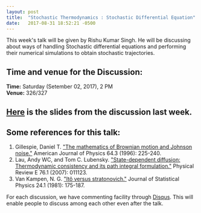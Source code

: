 ```yaml
---
layout: post
title:  "Stochastic Thermodynamics : Stochastic Differential Equation"
date:   2017-08-31 18:52:21 -0500
---
```


This week's talk will be given by Rishu Kumar Singh. He will be discussing about ways
of handling Stochastic differential equations and performing their
numerical simulations to obtain stochastic trajectories.



## Time and venue for the Discussion:
**Time:** Saturday (Setember 02, 2017), 2 PM  
**Venue:** 326/327  

## [Here](https://www.imsc.res.in/~vinayv/discussion/stochasticThermodynamics.pdf) is the slides from the discussion last week.

## Some references for this talk:

1. Gillespie, Daniel T. ["The mathematics of Brownian motion and Johnson noise."](http://aapt.scitation.org/doi/abs/10.1119/1.18210) American Journal of Physics 64.3 (1996): 225-240.
2. Lau, Andy WC, and Tom C. Lubensky. ["State-dependent diffusion: Thermodynamic consistency and its path integral formulation."](https://journals.aps.org/pre/abstract/10.1103/PhysRevE.76.011123) Physical Review E 76.1 (2007): 011123.
3. Van Kampen, N. G. ["Itô versus stratonovich."](https://link.springer.com/article/10.1007/BF01007642) Journal of Statistical Physics 24.1 (1981): 175-187.


For each discussion, we have commenting facility through [Disqus](https://disqus.com/). This will enable people to discuss among each other even after the talk.
